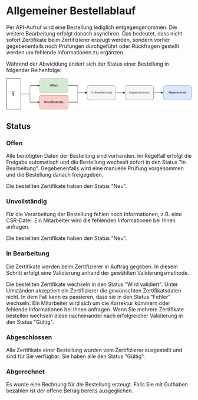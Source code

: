 # Allgemeiner Bestellablauf

Per API-Aufruf wird eine Bestellung lediglich entgegengenommen. Die weitere Bearbeitung erfolgt danach asynchron. Das bedeutet, dass nicht sofort Zertifikate beim Zertifizierer erzeugt werden, sondern vorher gegebenenfalls noch Prüfungen durchgeführt oder Rückfragen gestellt werden um fehlende Informationen zu ergänzen.
 
Während der Abwicklung ändert sich der Status einer Bestellung in folgender Reihenfolge:

![](images/bestellablauf.png)
  
## Status

### Offen

Alle benötigten Daten der Bestellung sind vorhanden. Im Regelfall erfolgt die Freigabe automatisch und die Bestellung wechselt sofort in den Status "In Bearbeitung". Gegebenenfalls wird eine manuelle Prüfung vorgenommen und die Bestellung danach freigegeben.

Die bestellten Zertifikate haben den Status "Neu".

### Unvollständig

Für die Verarbeitung der Bestellung fehlen noch Informationen, z.B. eine CSR-Datei. Ein Mitarbeiter wird die fehlenden Informationen bei Ihnen anfragen.

Die bestellten Zertifikate haben den Status "Neu".

### In Bearbeitung

Die Zertifikate werden beim Zertifizierer in Auftrag gegeben. In diesem Schritt erfolgt eine Validierung anhand der gewählten Validerungsmethode.

Die bestellten Zertifikate wechseln in den Status "Wird validiert". 
Unter Umständen akzeptiert ein Zertifizierer die gewünschten Zertifikatsdaten nicht. In dem Fall kann es passieren, dass sie in den Status "Fehler" wechseln. Ein Mitarbeiter wird sich um die Korrektur kümmern oder fehlende Informationen bei Ihnen anfragen.
Wenn Sie mehrere Zertifikate bestellen wechseln diese nacheinander nach erfolgreicher Validierung in den Status "Gültig".  

### Abgeschlossen

Alle Zertifikate einer Bestellung wurden vom Zertifizierer ausgestellt und sind für Sie verfügbar. Sie haben alle den Status "Gültig".

### Abgerechnet

Es wurde eine Rechnung für die Bestellung erzeugt. Falls Sie mit Guthaben bezahlen ist der offene Betrag bereits ausgeglichen.

 

